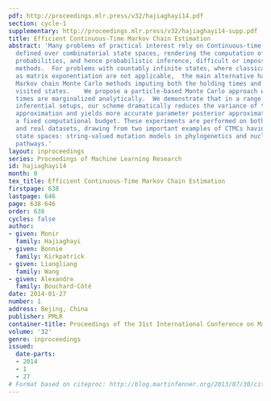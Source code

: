 ```yaml
---
pdf: http://proceedings.mlr.press/v32/hajiaghayi14.pdf
section: cycle-1
supplementary: http://proceedings.mlr.press/v32/hajiaghayi14-supp.pdf
title: Efficient Continuous-Time Markov Chain Estimation
abstract: 'Many problems of practical interest rely on Continuous-time Markov chains (CTMCs)
  defined over combinatorial state spaces, rendering the computation of transition
  probabilities, and hence probabilistic inference, difficult or impossible with existing
  methods.  For problems with countably infinite states, where classical methods such
  as matrix exponentiation are not applicable,  the main alternative has been particle
  Markov chain Monte Carlo methods imputing both the holding times and sequences of
  visited states.    We propose a particle-based Monte Carlo approach where the holding
  times are marginalized analytically.  We demonstrate that in a range of realistic
  inferential setups, our scheme dramatically reduces the variance of the Monte Carlo
  approximation and yields more accurate parameter posterior approximations given
  a fixed computational budget. These experiments are performed on both synthetic
  and real datasets, drawing from two important examples of CTMCs having combinatorial
  state spaces: string-valued mutation models in phylogenetics and nucleic acid folding
  pathways.'
layout: inproceedings
series: Proceedings of Machine Learning Research
id: hajiaghayi14
month: 0
tex_title: Efficient Continuous-Time Markov Chain Estimation
firstpage: 638
lastpage: 646
page: 638-646
order: 638
cycles: false
author:
- given: Monir
  family: Hajiaghayi
- given: Bonnie
  family: Kirkpatrick
- given: Liangliang
  family: Wang
- given: Alexandre
  family: Bouchard-Côté
date: 2014-01-27
number: 1
address: Bejing, China
publisher: PMLR
container-title: Proceedings of the 31st International Conference on Machine Learning
volume: '32'
genre: inproceedings
issued:
  date-parts:
  - 2014
  - 1
  - 27
# Format based on citeproc: http://blog.martinfenner.org/2013/07/30/citeproc-yaml-for-bibliographies/
---
```

